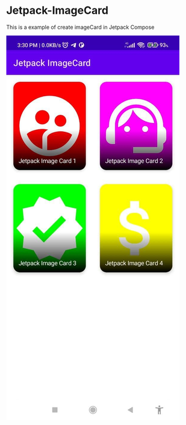 # Jetpack-ImageCard
This is a example of create imageCard in Jetpack Compose

![ImageCard Example](https://github.com/Murodhonov/Jetpack-ImageCard/blob/master/app/src/main/res/drawable/image12.jpg)
